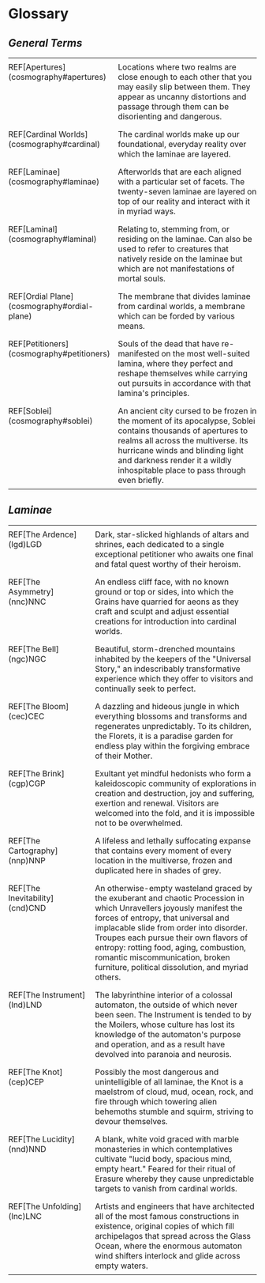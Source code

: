 # Glossary

<style>
	table {
		border-collapse: collapse;
	}
		td {
			padding: 0.5rem 0;
			vertical-align: top;
		}
		td:first-child {
			width:  160px;
			padding-right: 1rem;
			/*font-weight: bold;*/
		}
	    table .glyph {
	    	display: block;
	    	margin-top: -0.25rem;
	    }
	    @media only screen and (max-width: 767px) {
	    	tr {
	    		display: table;
	    		width: 100%;
	    		margin-bottom: 1rem;
	    	}
	    	td {
	    		display: table-row;
	    	}
		    table .glyph {
		    	display: inline-block;
		    	float: right;
		    	line-height: 1;
		    	margin: 0 0 0.5rem;
		    }
	    }

    .tooltip {
    	display: none !important;
    }
</style>

## <dfn no-index>General Terms</dfn>

<table>
    <tr><td>REF[Apertures](cosmography#apertures)</td><td>Locations where two realms are close enough to each other that you may easily slip between them. They appear as uncanny distortions and passage through them can be disorienting and dangerous.</td></tr>
    <tr><td>REF[Cardinal Worlds](cosmography#cardinal)</td><td>The cardinal worlds make up our foundational, everyday reality over which the laminae are layered.</td></tr>
    <tr><td>REF[Laminae](cosmography#laminae)</td><td>Afterworlds that are each aligned with a particular set of facets. The twenty-seven laminae are layered on top of our reality and interact with it in myriad ways.</td></tr>
    <tr><td>REF[Laminal](cosmography#laminal)</td><td>Relating to, stemming from, or residing on the laminae. Can also be used to refer to creatures that natively reside on the laminae but which are not manifestations of mortal souls.</td></tr>
    <tr><td>REF[Ordial Plane](cosmography#ordial-plane)</td><td>The membrane that divides laminae from cardinal worlds, a membrane which can be forded by various means.</td></tr>
    <tr><td>REF[Petitioners](cosmography#petitioners)</td><td>Souls of the dead that have re-manifested on the most well-suited lamina, where they perfect and reshape themselves while carrying out pursuits in accordance with that lamina's principles.</td></tr>
    <tr><td>REF[Soblei](cosmography#soblei)</td><td>An ancient city cursed to be frozen in the moment of its apocalypse, Soblei contains thousands of apertures to realms all across the multiverse. Its hurricane winds and blinding light and darkness render it a wildly inhospitable place to pass through even briefly.</td></tr>
</table>

## <dfn no-index>Laminae</dfn>

<table>
    <tr><td>REF[The Ardence](lgd)LGD</td><td>Dark, star-slicked highlands of altars and shrines, each dedicated to a single exceptional petitioner who awaits one final and fatal quest worthy of their heroism.</td></tr>
    <tr><td>REF[The Asymmetry](nnc)NNC</td><td>An endless cliff face, with no known ground or top or sides, into which the Grains have quarried for aeons as they craft and sculpt and adjust essential creations for introduction into cardinal worlds.</td></tr>
    <tr><td>REF[The Bell](ngc)NGC</td><td>Beautiful, storm-drenched mountains inhabited by the keepers of the "Universal Story," an indescribably transformative experience which they offer to visitors and continually seek to perfect.</td></tr>
    <tr><td>REF[The Bloom](cec)CEC</td><td>A dazzling and hideous jungle in which everything blossoms and transforms and regenerates unpredictably. To its children, the Florets, it is a paradise garden for endless play within the forgiving embrace of their Mother.</td></tr>
    <tr><td>REF[The Brink](cgp)CGP</td><td>Exultant yet mindful hedonists who form a kaleidoscopic community of explorations in creation and destruction, joy and suffering, exertion and renewal. Visitors are welcomed into the fold, and it is impossible not to be overwhelmed.</td></tr>
    <tr><td>REF[The Cartography](nnp)NNP</td><td>A lifeless and lethally suffocating expanse that contains every moment of every location in the multiverse, frozen and duplicated here in shades of grey.</td></tr>
    <tr><td>REF[The Inevitability](cnd)CND</td><td>An otherwise-empty wasteland graced by the exuberant and chaotic Procession in which Unravellers joyously manifest the forces of entropy, that universal and implacable slide from order into disorder. Troupes each pursue their own flavors of entropy: rotting food, aging, combustion, romantic miscommunication, broken furniture, political dissolution, and myriad others.</td></tr>
    <tr><td>REF[The Instrument](lnd)LND</td><td>The labyrinthine interior of a colossal automaton, the outside of which never been seen. The Instrument is tended to by the Moilers, whose culture has lost its knowledge of the automaton's purpose and operation, and as a result have devolved into paranoia and neurosis.</td></tr>
    <tr><td>REF[The Knot](cep)CEP</td><td>Possibly the most dangerous and unintelligible of all laminae, the Knot is a maelstrom of cloud, mud, ocean, rock, and fire through which towering alien behemoths stumble and squirm, striving to devour themselves.</td></tr>
    <tr><td>REF[The Lucidity](nnd)NND</td><td>A blank, white void graced with marble monasteries in which contemplatives cultivate "lucid body, spacious mind, empty heart." Feared for their ritual of Erasure whereby they cause unpredictable targets to vanish from cardinal worlds.</td></tr>
    <tr><td>REF[The Unfolding](lnc)LNC</td><td>Artists and engineers that have architected all of the most famous constructions in existence, original copies of which fill archipelagos that spread across the Glass Ocean, where the enormous automaton wind shifters interlock and glide across empty waters.</td></tr>
</table>
